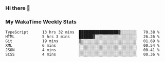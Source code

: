 ### Hi there 👋

<!--
**royschrauwen/royschrauwen** is a ✨ _special_ ✨ repository because its `README.md` (this file) appears on your GitHub profile.

Here are some ideas to get you started:

- 🔭 I’m currently working on ...
- 🌱 I’m currently learning ...
- 👯 I’m looking to collaborate on ...
- 🤔 I’m looking for help with ...
- 💬 Ask me about ...
- 📫 How to reach me: ...
- 😄 Pronouns: ...
- ⚡ Fun fact: ...
-->


### My WakaTime Weekly Stats
<!--START_SECTION:waka-->

```text
TypeScript      13 hrs 32 mins  █████████████████▓░░░░░░░   70.38 %
HTML            5 hrs 3 mins    ██████▓░░░░░░░░░░░░░░░░░░   26.26 %
Git             19 mins         ▒░░░░░░░░░░░░░░░░░░░░░░░░   01.69 %
XML             6 mins          ░░░░░░░░░░░░░░░░░░░░░░░░░   00.54 %
JSON            4 mins          ░░░░░░░░░░░░░░░░░░░░░░░░░   00.41 %
SCSS            4 mins          ░░░░░░░░░░░░░░░░░░░░░░░░░   00.36 %
```

<!--END_SECTION:waka-->
